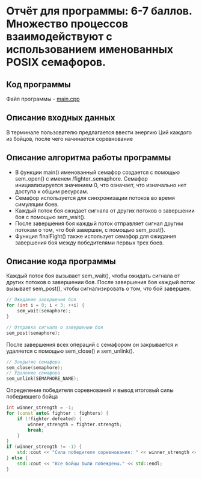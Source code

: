 # Отчёт для программы: 6-7 баллов. Множество процессов взаимодействуют с использованием именованных POSIX семафоров.

## Код программы

Файл программы - [main.cpp](main.cpp)

## Описание входных данных

В терминале пользователю предлагается ввести энергию Ций каждого из бойцов, после чего начинается соревнование

## Описание алгоритма работы программы

- В функции main() именованный семафор создается с помощью sem_open() с именем /fighter_semaphore. Семафор инициализируется значением 0, что означает, что изначально нет доступа к общим ресурсам.
- Семафор используется для синхронизации потоков во время симуляции боев.
- Каждый поток боя ожидает сигнала от других потоков о завершении боя с помощью sem_wait().
- После завершения боя каждый поток отправляет сигнал другим потокам о том, что бой завершен, с помощью sem_post().
- Функция finalFight() также использует семафор для ожидания завершения боя между победителями первых трех боев.
  
## Описание кода программы

Каждый поток боя вызывает sem_wait(), чтобы ожидать сигнала от других потоков о завершении боя. После завершения боя каждый поток вызывает sem_post(), чтобы сигнализировать о том, что бой завершен.
```cpp
// Ожидание завершения боя
for (int i = 0; i < 3; ++i) {
    sem_wait(semaphore);
}

// Отправка сигнала о завершении боя
sem_post(semaphore);
```

После завершения всех операций с семафором он закрывается и удаляется с помощью sem_close() и sem_unlink().
```cpp
// Закрытие семафора
sem_close(semaphore);
// Удаление семафора
sem_unlink(SEMAPHORE_NAME);
```

Определение победителя соревнований и вывод итоговый силы победившего бойца
```cpp
int winner_strength = -1;
for (const auto& fighter : fighters) {
    if (!fighter.defeated) {
        winner_strength = fighter.strength;
        break;
    }
}
if (winner_strength != -1) {
    std::cout << "Сила победителя соревнования: " << winner_strength << std::endl;
} else {
    std::cout << "Все бойцы были побеждены." << std::endl;
}
```

